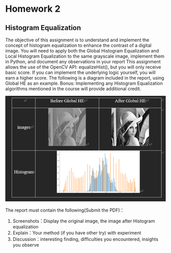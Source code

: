 # Homework 2

## Histogram Equalization

The objective of this assignment is to understand and implement the concept of histogram equalization to enhance the contrast of a digital image. 
You will need to apply both the Global Histogram Equalization and Local Histogram Equalization to the same grayscale image, implement them in Python, and document any observations in your report 
This assignment allows the use of the OpenCV API: equalizeHist(), but you will only receive basic score. If you can implement the underlying logic yourself, you will earn a higher score.
The following is a diagram included in the report, using Global HE as an example.
Bonus: Implementing any Histogram Equalization algorithms mentioned in the course will provide additional credit.

![image](https://github.com/Labibibidu/DIP/blob/main/HW2/hw2_discription_img.PNG)

The report must contain the following(Submit the PDF)：
1. Screenshots：Display the original image, the image after Histogram equalization
2. Explain：Your method (if you have other try) with experiment
3. Discussion：interesting finding, difficulties you encountered, insights you observe
